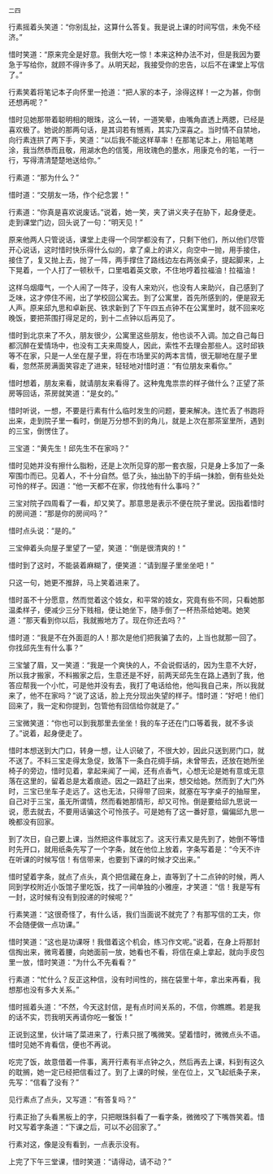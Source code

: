     二四 

   行素摇着头笑道：“你别乱扯，这算什么答复。我是说上课的时间写信，未免不经济。”

   惜时笑道：“原来完全是好意。我倒大吃一惊！本来这种办法不对，但是我因为要急于写给你，就顾不得许多了。从明天起，我接受你的忠告，以后不在课堂上写信了。”

   行素笑着将笔记本子向怀里一抢道：“把人家的本子，涂得这样！一之为甚，你倒还想再呢？”

   惜时见她那带着聪明相的眼珠，这么一转，一道笑晕，由嘴角直透上两腮，已经是喜欢极了。她说的那两句话，是其词若有憾焉，其实乃深喜之。当时情不自禁地，向行素连拱了两下手，笑道：“以后我不能这样草率！在那笔记本上，用铅笔瞎涂，我当然恭而且敬，用湖水色的信笺，用玫瑰色的墨水，用康克令的笔，一行一行，写得清清楚楚地送给你。”

   行素道：“那为什么？”

   惜时道：“交朋友一场，作个纪念罢！”

   行素道：“你真是喜欢说废话。”说着，她一笑，夹了讲义夹子在胁下，起身便走。走到课堂门边，回头说了一句：“明天见！”

   原来他两人只管说话，课堂上走得一个同学都没有了，只剩下他们，所以他们尽管开心说话，这时惜时快乐得什么似的，拿了桌上的讲义，向空中一抛，用手接住，接住了，复又抛上去，抛了一阵，两手撑住了路线边左右两张桌子，提起脚来，上下晃着，一个人打了一顿秋千，口里唱着英文歌，不住地哼着拉福油！拉福油！

   这样乌烟瘴气，一个人闹了一阵子，没有人来劝兴，也没有人来助兴，自己感到了乏味，这才停住不闹，出了学校回公寓去。到了公寓里，首先所感到的，便是寂无人声。原来邱九思和卓新民、铁求新到了下午四五点钟不在公寓里时，就不回来吃晚饭，要把茶围打得足足的，到十二点钟以后再见了。

   惜时到北京来了不久，朋友很少，公寓里这些朋友，他也谈不入调。加之自己每日都沉醉在爱情场中，也没有工夫来周旋人，因此，索性不去理会那些人。这时邱铁等不在家，只是一人坐在屋子里，将在市场里买的两本言情，很无聊地在屋子里看，忽然茶房满面笑容走了进来，轻轻地对惜时道：“有位朋友来看你。”

   惜时想着，朋友来看，就请朋友来看得了。这种鬼鬼祟祟的样子做什么？正望了茶房等回话，茶房就笑道：“是女的。”

   惜时听说，一想，不要是行素有什么临时发生的问题，要来解决。连忙丢了书跑将出来，走到院子里一看时，倒是万分想不到的角儿，就是上次在那茶室里所，遇到的三宝，倒愣住了。

   三宝道：“黄先生！邱先生不在家吗？”

   惜时见她并没有擦什么脂粉，还是上次所见穿的那一套衣服，只是身上多加了一条窄围巾而已。见着人，不十分自然。低了头，抽出胁下的手绢一抹脸，倒有些处处可怜的样子。因道：“他一天都不在家，你找他有什么事吗？”

   三宝对院子四周看了一看，却又笑了。那意思是表示不便在院子里说。因指着惜时的房间道：“那是你的房间吗？”

   惜时点头说：“是的。”

   三宝伸着头向屋子里望了一望，笑道：“倒是很清爽的！”

   惜时到了这时，不能装着麻糊了，便笑道：“请到屋子里坐坐吧！”

   只这一句，她更不推辞，马上笑着进来了。

   惜时虽不十分愿意，然而觉着这个妓女，和平常的妓女，究竟有些不同，只看她那温柔样子，便减少三分下贱相，便让她坐下，随手倒了一杯热茶给她喝。她笑道：“那天看到你以后，我就搬地方了。现在你还去吗？”

   惜时道：“我是不在外面逛的人！那次是他们把我骗了去的，上当也就那一回了。你找邱先生有什么事？”

   三宝皱了眉，又一笑道：“我是一个爽快的人，不会说假话的，因为生意不大好，所以我才搬家，不料搬家之后，生意还是不好，前两天邱先生在路上遇到了我，他答应帮我一个小忙，可是他并没有去，我打了电话给他，他叫我自己来，所以我就来了，他不在家吗？”说了这话，脸上充分现出失望的样子。惜时道：“好吧！他们回来了，我一定和你提到，包管他有回信给你就是了。”

   三宝微笑道：“你也可以到我那里去坐坐！我的车子还在门口等着我，就不多谈了。”说着，起身便走了。

   惜时本想送到大门口，转身一想，让人识破了，不很大妙，因此只送到房门口，就不送了。不料三宝走得太急促，致落下一条白花绸手绢，未曾带去，还放在她所坐椅子的旁边，惜时见着，拿起来闻了一闻，还有点香气，心想无论是她有意或无意落在这里的，留着总是太着痕迹。因之一路赶了出来，想交给她。然而到了大门外时，三宝已坐车子走远了。这也无法，只得带了回来，就塞在写字桌子的抽屉里，自己对于三宝，虽无所谓情，然而看她那情形，却又可怜。倒是要给邱九思说一说，愿去就去，不要用话骗这个可怜孩子。可是她有了这一番好意，偏偏邱九思一晚都没有回家。

   到了次日，自己要上课，当然把这件事就忘了。这天行素又是先到了，她倒不等惜时先开口，就用纸条先写了一个字条，就在他位上放着，字条写着是：“今天不许在听课的时候写信！有信带来，也要到下课的时候才交出来。”

   惜时望着字条，就点了点头，真个把信藏在身上，直等到了十二点钟的时候，两人同到学校附近小饭馆子里吃饭，找了一间单独的小雅座，才笑道：“信！我是写有一封，这时候有没有到投递的时候呢？”

   行素笑道：“这很奇怪了，有什么话，我们当面说不就完了？有那写信的工夫，你不会随便做一点功课。”

   惜时笑道：“这也是功课呀！我借着这个机会，练习作文呢。”说着，在身上将那封信掏出来，微弯着腰，向她面前一放，她看也不看，将信在桌上拿起，就向手皮包里一放，惜时笑道：“为什么不先看看？”

   行素道：“忙什么？反正这种信，没有时间性的，揣在袋里十年，拿出来再看，我想那也没有多大关系。”

   惜时摇着头道：“不然，今天这封信，是有点时间关系的，不信，你瞧瞧。若是我的话不实，罚我明天再请你吃一餐饭！”

   正说到这里，伙计端了菜进来了，行素只抿了嘴微笑。望着惜时，微微点头不语。惜时见她不肯看信，便也不再说。

   吃完了饭，故意借着一件事，离开行素有半点钟之久，然后再去上课，料到有这久的耽搁，她一定已经把信看过了。到了上课的时候，坐在位上，又飞起纸条子来，先写：“信看了没有？”

   见行素点了点头，又写道：“有答复吗？”

   行素正抬了头看黑板上的字，只把眼珠斜看了一看字条，微微咬了下嘴唇笑着。惜时又写着字条道：“下课之后，可以不必回家了。”

   行素对这，像是没有看到，一点表示没有。

   上完了下午三堂课，惜时笑道：“请得动，请不动？”

